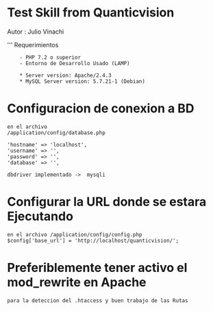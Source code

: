 # Test Skill from Quanticvision 

Autor : Julio Vinachi
	
''' Requerimientos

		- PHP 7.2 o superior
		- Entorno de Desarrollo Usado (LAMP)

		* Server version: Apache/2.4.3
		* MySQL Server version: 5.7.21-1 (Debian)

# Configuracion de conexion a BD
	en el archivo 
	/application/config/database.php
	
	'hostname' => 'localhost',
	'username' => '',
	'password' => '',
	'database' => '',

	dbdriver implementado ->  mysqli
# Configurar la URL donde se estara Ejecutando
	en el archivo /application/config/config.php
	$config['base_url'] = 'http://localhost/quanticvision/';


# Preferiblemente tener activo el mod_rewrite en Apache
	para la deteccion del .htaccess y buen trabajo de las Rutas
